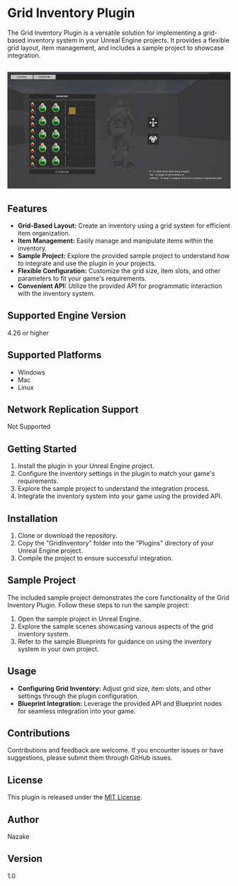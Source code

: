 # Grid Inventory Plugin

The Grid Inventory Plugin is a versatile solution for implementing a grid-based inventory system in your Unreal Engine projects. It provides a flexible grid layout, item management, and includes a sample project to showcase integration.

##
![](/Docs/Preview.PNG)

## Features

- **Grid-Based Layout:** Create an inventory using a grid system for efficient item organization.
- **Item Management:** Easily manage and manipulate items within the inventory.
- **Sample Project:** Explore the provided sample project to understand how to integrate and use the plugin in your projects.
- **Flexible Configuration:** Customize the grid size, item slots, and other parameters to fit your game's requirements.
- **Convenient API:** Utilize the provided API for programmatic interaction with the inventory system.

## Supported Engine Version

4.26 or higher

## Supported Platforms

- Windows
- Mac
- Linux

## Network Replication Support

Not Supported

## Getting Started

1. Install the plugin in your Unreal Engine project.
2. Configure the inventory settings in the plugin to match your game's requirements.
3. Explore the sample project to understand the integration process.
4. Integrate the inventory system into your game using the provided API.

## Installation

1. Clone or download the repository.
2. Copy the "GridInventory" folder into the "Plugins" directory of your Unreal Engine project.
3. Compile the project to ensure successful integration.

## Sample Project

The included sample project demonstrates the core functionality of the Grid Inventory Plugin. Follow these steps to run the sample project:

1. Open the sample project in Unreal Engine.
2. Explore the sample scenes showcasing various aspects of the grid inventory system.
3. Refer to the sample Blueprints for guidance on using the inventory system in your own project.

## Usage

- **Configuring Grid Inventory:** Adjust grid size, item slots, and other settings through the plugin configuration.
- **Blueprint Integration:** Leverage the provided API and Blueprint nodes for seamless integration into your game.

## Contributions

Contributions and feedback are welcome. If you encounter issues or have suggestions, please submit them through GitHub issues.

## License

This plugin is released under the [MIT License](LICENSE).

## Author

Nazake

## Version

1.0
